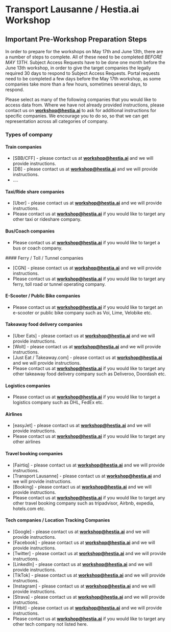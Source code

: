 # Transport Lausanne / Hestia.ai Workshop

## Important Pre-Workshop Preparation Steps

In order to prepare for the workshops on May 17th and June 13th, there are a number of steps to complete. All of these need to be completed *BEFORE MAY 13TH*. 
Subject Access Requests have to be done one month before the June 13th workshop, in order to give the target companies the legally required 30 days to respond to Subject Access Requests. Portal requests need to be completed a few days before the May 17th workshop, as some companies take more than a few hours, sometimes several days, to respond.

Please select as many of the following companies that you would like to access data from. Where we have not already provided instructions, please contact us on **workshop@hestia.ai** to ask for additional instructions for specific companies. We encourage you to do so, so that we can get representation across all categories of company.

### Types of company

#### Train companies

- [SBB/CFF] - please contact us at **workshop@hestia.ai** and we will provide instructions.
- [DB] - please contact us at **workshop@hestia.ai** and we will provide instructions.
- ....

#### Taxi/Ride share companies

- [Uber] - please contact us at **workshop@hestia.ai** and we will provide instructions.
- Please contact us at **workshop@hestia.ai** if you would like to target any other taxi or rideshare company. 

#### Bus/Coach companies

- Please contact us at **workshop@hestia.ai** if you would like to target a bus or coach company.

#### Ferry / Toll / Tunnel companies

- [CGN] - please contact us at **workshop@hestia.ai** and we will provide instructions.
- Please contact us at **workshop@hestia.ai** if you would like to target any ferry, toll road or tunnel operating company.

#### E-Scooter / Public Bike companies

- Please contact us at **workshop@hestia.ai** if you would like to target an e-scooter or public bike company such as Voi, Lime, Velobike etc.

#### Takeaway food delivery companies

- [Uber Eats] - please contact us at **workshop@hestia.ai** and we will provide instructions.
- [Wolt] - please contact us at **workshop@hestia.ai** and we will provide instructions.
- [Just Eat / Takeaway.com] - please contact us at **workshop@hestia.ai** and we will provide instructions.
- Please contact us at **workshop@hestia.ai** if you would like to target any other takeaway food delivery company such as Deliveroo, Doordash etc.

#### Logistics companies

- Please contact us at **workshop@hestia.ai** if you would like to target a logistics company such as DHL, FedEx etc.

#### Airlines

- [easyJet] - please contact us at **workshop@hestia.ai** and we will provide instructions.
- Please contact us at **workshop@hestia.ai** if you would like to target any other airlines

#### Travel booking companies

- [Fairtiq] - please contact us at **workshop@hestia.ai** and we will provide instructions.
- [Transport Lausanne] - please contact us at **workshop@hestia.ai** and we will provide instructions.
- [Booking] - please contact us at **workshop@hestia.ai** and we will provide instructions.
- Please contact us at **workshop@hestia.ai** if you would like to target any other travel booking company such as tripadvisor, Airbnb, expedia, hotels.com etc.

#### Tech companies / Location Tracking Companies

- [Google] - please contact us at **workshop@hestia.ai** and we will provide instructions.
- [Facebook] - please contact us at **workshop@hestia.ai** and we will provide instructions.
- [Twitter] - please contact us at **workshop@hestia.ai** and we will provide instructions.
- [LinkedIn] - please contact us at **workshop@hestia.ai** and we will provide instructions.
- [TikTok] - please contact us at **workshop@hestia.ai** and we will provide instructions.
- [Instagram] - please contact us at **workshop@hestia.ai** and we will provide instructions.
- [Strava] - please contact us at **workshop@hestia.ai** and we will provide instructions.
- [Fitbit] - please contact us at **workshop@hestia.ai** and we will provide instructions.
- Please contact us at **workshop@hestia.ai** if you would like to target any other tech company not listed here. 
